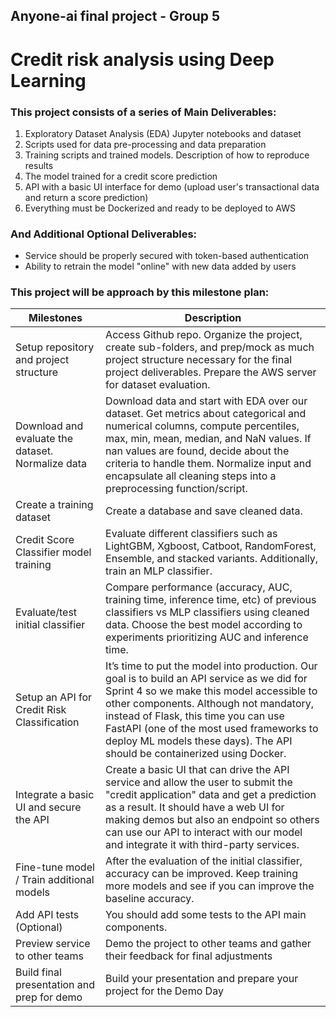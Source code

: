 ## Anyone-ai final project - Group 5
# Credit risk analysis using Deep Learning

### This project consists of a series of Main Deliverables:
1. Exploratory Dataset Analysis (EDA) Jupyter notebooks and dataset
2. Scripts used for data pre-processing and data preparation
3. Training scripts and trained models. Description of how to reproduce results
4. The model trained for a credit score prediction
5. API with a basic UI interface for demo (upload user's transactional data and return a score prediction)
6. Everything must be Dockerized and ready to be deployed to AWS

### And Additional Optional Deliverables:
- Service should be properly secured with token-based authentication
- Ability to retrain the model "online" with new data added by users

### This project will be approach by this milestone plan: 
|Milestones | Description |
| ----------- | ----------- |
| Setup repository and project structure | Access Github repo. Organize the project, create sub-folders, and prep/mock as much project structure necessary for the final project deliverables. Prepare the AWS server for dataset evaluation. |
| Download and evaluate the dataset. Normalize data | Download data and start with EDA over our dataset. Get metrics about categorical and numerical columns, compute percentiles, max, min, mean, median, and NaN values. If nan values are found, decide about the criteria to handle them. Normalize input and encapsulate all cleaning steps into a preprocessing function/script.  
| Create a training dataset | Create a database and save cleaned data. |
| Credit Score Classifier model training | Evaluate different classifiers such as LightGBM, Xgboost, Catboot, RandomForest, Ensemble, and stacked variants. Additionally, train an MLP classifier. |
| Evaluate/test initial classifier | Compare performance (accuracy, AUC, training time, inference time, etc) of previous classifiers vs MLP classifiers using cleaned data. Choose the best model according to experiments prioritizing AUC and inference time. |
| Setup an API for Credit Risk Classification | It’s time to put the model into production. Our goal is to build an API service as we did for Sprint 4 so we make this model accessible to other components. Although not mandatory, instead of Flask, this time you can use FastAPI (one of the most used frameworks to deploy ML models these days). The API should be containerized using Docker. |
| Integrate a basic UI and secure the API | Create a basic UI that can drive the API service and allow the user to submit the "credit application" data and get a prediction as a result. It should have a web UI for making demos but also an endpoint so others can use our API to interact with our model and integrate it with third-party services. |
| Fine-tune model / Train additional models | After the evaluation of the initial classifier, accuracy can be improved. Keep training more models and see if you can improve the baseline accuracy. |
| Add API tests (Optional) | You should add some tests to the API main components. |
| Preview service to other teams | Demo the project to other teams and gather their feedback for final adjustments |
| Build final presentation and prep for demo | Build your presentation and prepare your project for the Demo Day |
